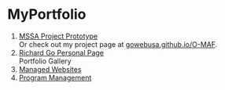 # MyPortfolio

1. [MSSA Project Prototype](https://github.com/gowebUSA/MSSA-Project/tree/master/TSQL/Project-Step-7/prototype#table-of-contents)
<br />Or check out my project page at [gowebusa.github.io/O-MAF](https://gowebusa.github.io/O-MAF/).
2. [Richard Go Personal Page](https://github.com/gowebUSA/MyPortfolio/tree/master/websites/rgoInfo) 
<br />Portfolio Gallery
3. [Managed Websites](https://github.com/gowebUSA/MyPortfolio/tree/master/websites)
4. [Program Management](https://github.com/gowebUSA/MyPortfolio/tree/master/project/program-management)
